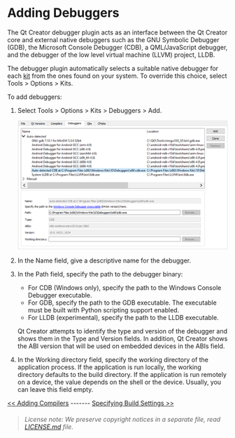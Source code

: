 Adding Debuggers
================

The Qt Creator debugger plugin acts as an interface between the Qt Creator core and external native debuggers such as the GNU Symbolic Debugger (GDB), the Microsoft Console Debugger (CDB), a QML/JavaScript debugger, and the debugger of the low level virtual machine (LLVM) project, LLDB.

The debugger plugin automatically selects a suitable native debugger for each [kit](https://doc.qt.io/qtcreator/creator-glossary.html#glossary-buildandrun-kit) from the ones found on your system. To override this choice, select Tools > Options > Kits.

To add debuggers:

1.  Select Tools > Options > Kits > Debuggers > Add.

    ![](images/options-build-run-debuggers.png)

2.  In the Name field, give a descriptive name for the debugger.
3.  In the Path field, specify the path to the debugger binary:
    -   For CDB (Windows only), specify the path to the Windows Console Debugger executable.
    -   For GDB, specify the path to the GDB executable. The executable must be built with Python scripting support enabled.
    -   For LLDB (experimental), specify the path to the LLDB executable.

    Qt Creator attempts to identify the type and version of the debugger and shows them in the Type and Version fields. In addition, Qt Creator shows the ABI version that will be used on embedded devices in the ABIs field.

4.  In the Working directory field, specify the working directory of the application process. If the application is run locally, the working directory defaults to the build directory. If the application is run remotely on a device, the value depends on the shell or the device. Usually, you can leave this field empty.

[<< Adding Compilers](tool-chains.md) ------- [Specifying Build Settings >>](build-settings.md)


> ###### License note: We preserve copyright notices in a separate file, read [LICENSE.md](./LICENSE.md) file.

